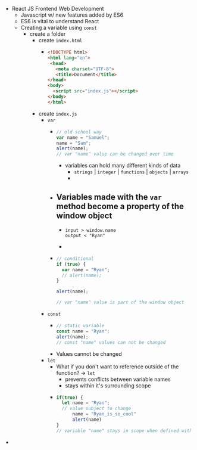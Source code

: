 - React JS Frontend Web Development
	- Javascript w/ new features added by ES6
	- ES6 is vital to understand React
	- Creating a variable using `const`
		- create a folder
			- create `index.html`
				- ```html
				  <!DOCTYPE html>
				  <html lang="en">
				   <head>
				     <meta charset="UTF-8">
				     <title>Document</title>
				  </head>
				  <body>
				    <script src="index.js"></script>
				  </body>
				  </html>
				  ```
			- create `index.js`
				- `var`
					- ```javascript
					  // old school way
					  var name = "Samuel";
					  name = "Sam";
					  alert(name);
					  // var "name" value can be changed over time 
					  ```
						- variables can hold many different kinds of data
							- `strings` | `integer` | `functions` | `objects` | `arrays`
							-
					- Variables made with the `var` method become a property of the window object
						-
						- ``` console
						  input > window.name
						  output < "Ryan"
						  ```
						-
					- ```javascript
					  // conditional 
					  if (true) {
					    var name = "Ryan";
					    // alert(name);
					  }
					  
					  alert(name);
					  
					  // var "name" value is part of the window object
					  ```
				- `const`
					- ```javascript
					  // static variable
					  const name = "Ryan";
					  alert(name);
					  // const "name" values can not be changed
					  ```
					- Values cannot be changed
				- `let`
					- What if you don't want to reference outside of the function? -> `let`
						- prevents conflicts between variable names
						- stays within it's surrounding scope
					- ``` javascript
					  if(true) {
					  	let name = "Ryan";
					    // value subject to change 
					    	name = "Ryan_is_so_cool"
					    	alert(name)
					  }
					  // variable "name" stays in scope when defined with `let` method
					  ```
-